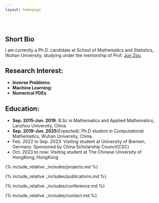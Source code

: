 ```yaml
---
layout: homepage
---
```


<h1 id="about-me"></h1>

<h2 style="margin: 60px 0px 10px;">Short Bio</h2>

I am currently a Ph.D. candidate at School of Mathematics and Statistics, Wuhan University, studying under the mentorship of Prof. [Jun Zou](https://www.math.cuhk.edu.hk/~zou/).

## Research Interest:

- **Inverse Problems:** 
- **Machine Learning:** 
- **Numerical PDEs**

## Education:

- **Sep. 2015-Jun. 2019**: B.Sc in Mathematics and Applied Mathematics, Lanzhou University, China
- **Sep. 2019-Jun. 2025**(Expected): Ph.D student in Computational Mathematics, Wuhan University, China.
- Feb. 2022 to Sep. 2023: Visiting student at University of Bremen, Germany. Sponsored by China Scholarship Council(CSC)
- Oct. 2023 to now: Visiting student at The Chinese University of HongKong, HongKong

{% include_relative _includes/projects.md %}

{% include_relative _includes/publications.md %}

{% include_relative _includes/conference.md %}

{% include_relative _includes/contact.md %}
